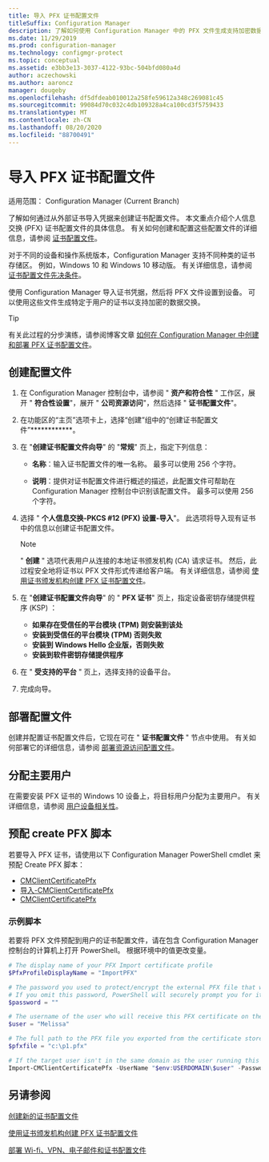 ```yaml
---
title: 导入 PFX 证书配置文件
titleSuffix: Configuration Manager
description: 了解如何使用 Configuration Manager 中的 PFX 文件生成支持加密数据交换的用户特定的证书。
ms.date: 11/29/2019
ms.prod: configuration-manager
ms.technology: configmgr-protect
ms.topic: conceptual
ms.assetid: e3bb3e13-3037-4122-93bc-504bfd080a4d
author: aczechowski
ms.author: aaroncz
manager: dougeby
ms.openlocfilehash: df5dfdeab010012a258fe59612a348c269081c45
ms.sourcegitcommit: 99084d70c032c4db109328a4ca100cd3f5759433
ms.translationtype: MT
ms.contentlocale: zh-CN
ms.lasthandoff: 08/20/2020
ms.locfileid: "88700491"
---
```

# <a name="import-pfx-certificate-profiles"></a>导入 PFX 证书配置文件

适用范围：  Configuration Manager (Current Branch)

了解如何通过从外部证书导入凭据来创建证书配置文件。 本文重点介绍个人信息交换 (PFX) 证书配置文件的具体信息。 有关如何创建和配置这些配置文件的详细信息，请参阅 [证书配置文件](../../protect/deploy-use/introduction-to-certificate-profiles.md)。

对于不同的设备和操作系统版本，Configuration Manager 支持不同种类的证书存储区。 例如，Windows 10 和 Windows 10 移动版。 有关详细信息，请参阅 [证书配置文件先决条件](../../protect/plan-design/prerequisites-for-certificate-profiles.md)。

使用 Configuration Manager 导入证书凭据，然后将 PFX 文件设置到设备。 可以使用这些文件生成特定于用户的证书以支持加密的数据交换。

> [!TIP]  
> 有关此过程的分步演练，请参阅博客文章 [如何在 Configuration Manager 中创建和部署 PFX 证书配置文件](/archive/blogs/karanrustagi/how-to-create-and-deploy-pfx-certificate-profiles-in-configuration-manager)。  

## <a name="create-a-profile"></a>创建配置文件

1. 在 Configuration Manager 控制台中，请参阅 " **资产和符合性** " 工作区，展开 " **符合性设置**"，展开 " **公司资源访问**"，然后选择 " **证书配置文件**"。

1. 在功能区的“主页”选项卡上，选择“创建”组中的“创建证书配置文件”************。

1. 在 "**创建证书配置文件向导**" 的 "**常规**" 页上，指定下列信息：  

    - **名称**：输入证书配置文件的唯一名称。 最多可以使用 256 个字符。  

    - **说明**：提供对证书配置文件进行概述的描述，此配置文件可帮助在 Configuration Manager 控制台中识别该配置文件。 最多可以使用 256 个字符。  

1. 选择 " **个人信息交换-PKCS #12 (PFX) 设置-导入**"。 此选项将导入现有证书中的信息以创建证书配置文件。

    > [!NOTE]
    > " **创建** " 选项代表用户从连接的本地证书颁发机构 (CA) 请求证书。 然后，此过程安全地将证书以 PFX 文件形式传递给客户端。 有关详细信息，请参阅 [使用证书颁发机构创建 PFX 证书配置文件](create-pfx-certificate-profiles.md)。

1. 在 "**创建证书配置文件向导**" 的 " **PFX 证书**" 页上，指定设备密钥存储提供程序 (KSP) ：

    - **如果存在受信任的平台模块 (TPM) 则安装到该处**  
    - **安装到受信任的平台模块 (TPM) 否则失败**
    - **安装到 Windows Hello 企业版，否则失败**
    - **安装到软件密钥存储提供程序**

1. 在 " **受支持的平台** " 页上，选择支持的设备平台。

1. 完成向导。

## <a name="deploy-the-profile"></a>部署配置文件

创建并配置证书配置文件后，它现在可在 " **证书配置文件** " 节点中使用。 有关如何部署它的详细信息，请参阅 [部署资源访问配置文件](../../protect/deploy-use/deploy-wifi-vpn-email-cert-profiles.md)。

## <a name="assign-primary-users"></a>分配主要用户

在需要安装 PFX 证书的 Windows 10 设备上，将目标用户分配为主要用户。 有关详细信息，请参阅 [用户设备相关性](../../apps/deploy-use/link-users-and-devices-with-user-device-affinity.md)。

## <a name="provision-a-create-pfx-script"></a>预配 create PFX 脚本

若要导入 PFX 证书，请使用以下 Configuration Manager PowerShell cmdlet 来预配 Create PFX 脚本：

- [CMClientCertificatePfx](/powershell/module/configurationmanager/get-cmclientcertificatepfx?view=sccm-ps)
- [导入-CMClientCertificatePfx](/powershell/module/configurationmanager/import-cmclientcertificatepfx?view=sccm-ps)
- [CMClientCertificatePfx](/powershell/module/configurationmanager/remove-cmclientcertificatepfx?view=sccm-ps)

### <a name="example-script"></a>示例脚本

若要将 PFX 文件预配到用户的证书配置文件，请在包含 Configuration Manager 控制台的计算机上打开 PowerShell。 根据环境中的值更改变量。

``` PowerShell
# The display name of your PFX Import certificate profile
$PfxProfileDisplayName = "ImportPFX"

# The password you used to protect/encrypt the external PFX file that was created/exported from your certificate storage provider
# If you omit this password, PowerShell will securely prompt you for it. You can specify it as a parameter for process automation.
$password = ""

# The username of the user who will receive this PFX certificate on their device
$user = "Melissa"

# The full path to the PFX file you exported from the certificate store
$pfxfile = "c:\p1.pfx"

# If the target user isn't in the same domain as the user running this script, specify a different domain
Import-CMClientCertificatePfx -UserName "$env:USERDOMAIN\$user" -Password (ConvertTo-SecureString -String $password -AsPlainText -Force) -CertificateProfilePfx (Get-CMCertificateProfilePfx -Fast -Name $PfxProfileDisplayName) -Path $pfxfile
```

## <a name="see-also"></a>另请参阅

[创建新的证书配置文件](../../protect/deploy-use/create-certificate-profiles.md)

[使用证书颁发机构创建 PFX 证书配置文件](create-pfx-certificate-profiles.md)

[部署 Wi-fi、VPN、电子邮件和证书配置文件](../../protect/deploy-use/deploy-wifi-vpn-email-cert-profiles.md)